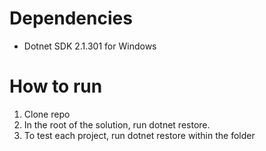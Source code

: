 # Dependencies

* Dotnet SDK 2.1.301 for Windows

# How to run

1. Clone repo
1. In the root of the solution, run dotnet restore.
1. To test each project, run dotnet restore within the folder